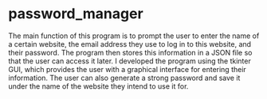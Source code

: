 # password_manager
The main function of this program is to prompt the user to enter the name of a certain website, the email address they use to log in to this website, and their password. The program then stores this information in a JSON file so that the user can access it later. I developed the program using the tkinter GUI, which provides the user with a graphical interface for entering their information. The user can also generate a strong password and save it under the name of the website they intend to use it for.
